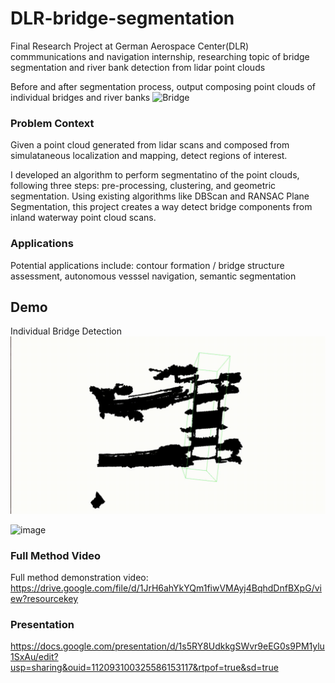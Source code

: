 # DLR-bridge-segmentation
Final Research Project at German Aerospace Center(DLR) commmunications and navigation internship, researching topic of bridge segmentation and river bank detection from lidar point clouds

Before and after segmentation process, output composing point clouds of individual bridges and river banks
![Bridge](https://github.com/0austinli4/DLR-bridge-segmentation/blob/main/bridgeSegmentation%201.gif)

### Problem Context
Given a point cloud generated from lidar scans and composed from simulataneous localization and mapping, detect regions of interest. 

I developed an algorithm to perform segmentatino of the point clouds, following three steps: pre-processing, clustering, and geometric segmentation. Using existing algorithms like DBScan and RANSAC Plane Segmentation, this project creates a way detect bridge components from inland waterway point cloud scans. 

### Applications
Potential applications include: contour formation / bridge structure assessment, autonomous vesssel navigation, semantic segmentation

## Demo

Individual Bridge Detection
![Single Bridge](https://github.com/0austinli4/DLR-bridge-segmentation/blob/main/singleBridge.gif)

<img width="800" alt="image" src="https://github.com/0austinli4/DLR-bridge-segmentation/assets/108751584/1381686b-8d82-40ab-ae2e-eee0785d9193">

### Full Method Video
Full method demonstration video: https://drive.google.com/file/d/1JrH6ahYkYQm1fiwVMAyj4BqhdDnfBXpG/view?resourcekey

### Presentation
https://docs.google.com/presentation/d/1s5RY8UdkkgSWvr9eEG0s9PM1ylu1SxAu/edit?usp=sharing&ouid=112093100325586153117&rtpof=true&sd=true
